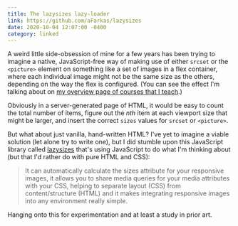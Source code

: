 ```yaml
---
title: The lazysizes lazy-loader
link: https://github.com/aFarkas/lazysizes
date: 2020-10-04 12:07:00 -0400
category: linked
---
```


A weird little side-obsession of mine for a few years has been trying to imagine a native,
JavaScript-free way of making use of either `srcset` or the `<picture>` element on something like
a set of images in a flex container, where each individual image might not be the same size as the
others, depending on the way the flex is configured. (You can see the effect I'm talking about on
[my overview page of courses that I teach](https://courses.stolley.co).)

Obviously in a server-generated page of HTML, it would be easy to count the total number of items,
figure out the *nth* item at each viewport size that might be larger, and insert the correct `sizes`
values for `srcset` or `<picture>`.

But what about just vanilla, hand-written HTML? I've yet to imagine a viable solution (let alone
try to write one), but I did stumble upon this JavaScript library called
[lazysizes](https://github.com/aFarkas/lazysizes) that's using JavaScript to do what I'm thinking
about (but that I'd rather do with pure HTML and CSS):

> It can automatically calculate the sizes attribute for your responsive images, it allows you to
> share media queries for your media attributes with your CSS, helping to separate layout (CSS) from
> content/structure (HTML) and it makes integrating responsive images into any environment really
> simple.

Hanging onto this for experimentation and at least a study in prior art.
